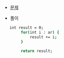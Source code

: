 
- [문제](https://www.hackerrank.com/challenges/simple-array-sum/problem)

- 풀이
```sh
   int result = 0;
        for(int i : ar) {
            result += i;
        }

        return result;
```
